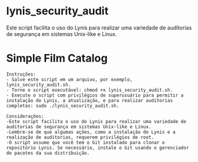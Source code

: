 # lynis_security_audit
Este script facilita o uso do Lynis para realizar uma variedade de auditorias de segurança em sistemas Unix-like e Linux.
# Simple Film Catalog
```
Instruções:
- Salve este script em um arquivo, por exemplo, lynis_security_audit.sh.
- Torne o script executável: chmod +x lynis_security_audit.sh.
- Execute o script com privilégios de superusuário para permitir a instalação do Lynis, a atualização, e para realizar auditorias completas: sudo ./lynis_security_audit.sh.

Considerações:
-Este script facilita o uso do Lynis para realizar uma variedade de auditorias de segurança em sistemas Unix-like e Linux.
-Lembre-se de que algumas ações, como a instalação do Lynis e a realização de auditorias, requerem privilégios de root.
-O script assume que você tem o Git instalado para clonar o repositório Lynis. Se necessário, instale o Git usando o gerenciador de pacotes da sua distribuição.
```